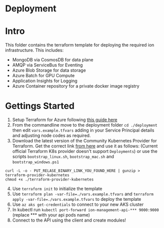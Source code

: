 # Deployment

# Intro

This folder contains the terraform template for deploying the required ion infrastructure. This includes:

- MongoDB via CosmosDB for data plane
- AMQP via ServiceBus for Eventing
- Azure Blob Storage for data storage
- Azure Batch for GPU Compute
- Application Insights for Logging 
- Azure Container repository for a private docker image registry

# Gettings Started

1. Setup Terraform for Azure following [this guide here](https://docs.microsoft.com/en-us/azure/virtual-machines/linux/terraform-install-configure)
2. From the commandline move to the deployment folder `cd ./deployment` then edit `vars.example.tfvars` adding in your Service Principal details and adjusting node codes as required. 
3. Download the latest version of the Community Kubernetes Provider for Terraform. Get the correct link [from here](https://github.com/sl1pm4t/terraform-provider-kubernetes/releases) and use it as follows: (Current official Terraform K8s provider doesn't support `Deployments`) or use the scripts `bootstrap_linux.sh`, `bootstrap_mac.sh` and `bootstrap_windows.ps1`


```shell
curl -L -o - PUT_RELASE_BINARY_LINK_YOU_FOUND_HERE | gunzip > terraform-provider-kubernetes
chmod +x ./terraform-provider-kubernetes
```


4. Use `terraform init` to initialize the template
5. Use `terraform plan -var-file=./vars.example.tfvars` and `terraform apply -var-file=./vars.example.tfvars` to deploy the template
6. Use `az aks get-credentials` to connect to your new AKS cluster
7. In kubectl run `kubectl port-forward ion-management-api-*** 9000:9000` (replace *** with your api pods name)
8. Connect to the API using the client and create modules!